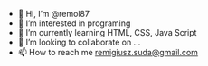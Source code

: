 - 👋 Hi, I’m @remol87
- 👀 I’m interested in programing
- 🌱 I’m currently learning HTML, CSS, Java Script
- 💞️ I’m looking to collaborate on ...
- 📫 How to reach me remigiusz.suda@gmail.com

<!---
remol87/remol87 is a ✨ special ✨ repository because its `README.md` (this file) appears on your GitHub profile.
You can click the Preview link to take a look at your changes.
--->
